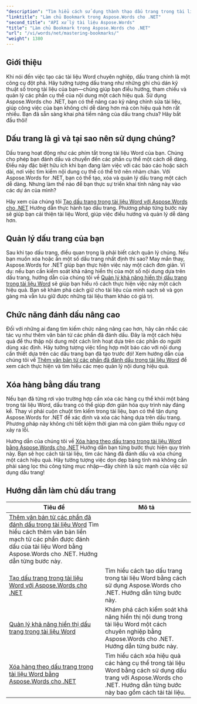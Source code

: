 ```yaml
---
"description": "Tìm hiểu cách sử dụng thành thạo dấu trang trong tài liệu Word với Aspose.Words cho .NET thông qua hướng dẫn chi tiết. Nâng cao kỹ năng quản lý tài liệu của bạn."
"linktitle": "Làm chủ Bookmark trong Aspose.Words cho .NET"
"second_title": "API xử lý tài liệu Aspose.Words"
"title": "Làm chủ Bookmark trong Aspose.Words cho .NET"
"url": "/vi/words/net/mastering-bookmarks/"
"weight": 1380
---
```


## Giới thiệu

Khi nói đến việc tạo các tài liệu Word chuyên nghiệp, dấu trang chính là một công cụ đột phá. Hãy tưởng tượng dấu trang như những ghi chú dán kỹ thuật số trong tài liệu của bạn—chúng giúp bạn điều hướng, tham chiếu và quản lý các phần cụ thể của nội dung một cách hiệu quả. Sử dụng Aspose.Words cho .NET, bạn có thể nâng cao kỹ năng chỉnh sửa tài liệu, giúp công việc của bạn không chỉ dễ dàng hơn mà còn hiệu quả hơn rất nhiều. Bạn đã sẵn sàng khai phá tiềm năng của dấu trang chưa? Hãy bắt đầu thôi!

## Dấu trang là gì và tại sao nên sử dụng chúng?

Dấu trang hoạt động như các phím tắt trong tài liệu Word của bạn. Chúng cho phép bạn đánh dấu và chuyển đến các phần cụ thể một cách dễ dàng. Điều này đặc biệt hữu ích khi bạn đang làm việc với các báo cáo hoặc sách dài, nơi việc tìm kiếm nội dung cụ thể có thể trở nên nhàm chán. Với Aspose.Words for .NET, bạn có thể tạo, xóa và quản lý dấu trang một cách dễ dàng. Nhưng làm thế nào để bạn thực sự triển khai tính năng này vào các dự án của mình?

Hãy xem của chúng tôi [Tạo dấu trang trong tài liệu Word với Aspose.Words cho .NET](./create-bookmark-in-word-document/) Hướng dẫn thực hành tạo dấu trang. Phương pháp từng bước này sẽ giúp bạn cải thiện tài liệu Word, giúp việc điều hướng và quản lý dễ dàng hơn.

## Quản lý dấu trang của bạn

Sau khi tạo dấu trang, điều quan trọng là phải biết cách quản lý chúng. Nếu bạn muốn xóa hoặc ẩn một số dấu trang nhất định thì sao? May mắn thay, Aspose.Words for .NET giúp bạn thực hiện việc này một cách đơn giản. Ví dụ: nếu bạn cần kiểm soát khả năng hiển thị của một số nội dung dựa trên dấu trang, hướng dẫn của chúng tôi về [Quản lý khả năng hiển thị dấu trang trong tài liệu Word](./manage-bookmark-visibility-word-document/) sẽ giúp bạn hiểu rõ cách thực hiện việc này một cách hiệu quả. Bạn sẽ khám phá cách giữ cho tài liệu của mình sạch sẽ và gọn gàng mà vẫn lưu giữ được những tài liệu tham khảo có giá trị.

## Chức năng đánh dấu nâng cao

Đối với những ai đang tìm kiếm chức năng nâng cao hơn, hãy cân nhắc các tác vụ như thêm văn bản từ các phần đã đánh dấu. Đây là một cách hiệu quả để thu thập nội dung một cách linh hoạt dựa trên các phần do người dùng xác định. Hãy tưởng tượng việc tổng hợp một báo cáo với nội dung cần thiết dựa trên các dấu trang bạn đã tạo trước đó! Xem hướng dẫn của chúng tôi về [Thêm văn bản từ các phần đã đánh dấu trong tài liệu Word](./append-text-from-bookmarked-sections/) để xem cách thực hiện và tìm hiểu các mẹo quản lý nội dung hiệu quả.

## Xóa hàng bằng dấu trang

Nếu bạn đã từng rơi vào trường hợp cần xóa các hàng cụ thể khỏi một bảng trong tài liệu Word, dấu trang có thể giúp đơn giản hóa quy trình này đáng kể. Thay vì phải cuộn chuột tìm kiếm trong tài liệu, bạn có thể tận dụng Aspose.Words for .NET để xác định và xóa các hàng dựa trên dấu trang. Phương pháp này không chỉ tiết kiệm thời gian mà còn giảm thiểu nguy cơ xảy ra lỗi. 

Hướng dẫn của chúng tôi về [Xóa hàng theo dấu trang trong tài liệu Word bằng Aspose.Words cho .NET](./delete-row-by-bookmark-word-documents/) Hướng dẫn bạn từng bước thực hiện quy trình này. Bạn sẽ học cách tải tài liệu, tìm các hàng đã đánh dấu và xóa chúng một cách hiệu quả. Hãy tưởng tượng việc dọn dẹp bảng tính mà không cần phải sàng lọc thủ công từng mục nhập—đây chính là sức mạnh của việc sử dụng dấu trang! 


 ## Hướng dẫn làm chủ dấu trang
| Tiêu đề | Mô tả |
| --- | --- |
| [Thêm văn bản từ các phần đã đánh dấu trong tài liệu Word](./append-text-from-bookmarked-sections/) Tìm hiểu cách thêm văn bản liền mạch từ các phần được đánh dấu của tài liệu Word bằng Aspose.Words cho .NET. Hướng dẫn từng bước này. |
| [Tạo dấu trang trong tài liệu Word với Aspose.Words cho .NET](./create-bookmark-in-word-document/) | Tìm hiểu cách tạo dấu trang trong tài liệu Word bằng cách sử dụng Aspose.Words cho .NET. Hướng dẫn từng bước này. |
| [Quản lý khả năng hiển thị dấu trang trong tài liệu Word](./manage-bookmark-visibility-word-document/) | Khám phá cách kiểm soát khả năng hiển thị nội dung trong tài liệu Word một cách chuyên nghiệp bằng Aspose.Words cho .NET. Hướng dẫn từng bước này. |
| [Xóa hàng theo dấu trang trong tài liệu Word bằng Aspose.Words cho .NET](./delete-row-by-bookmark-word-documents/) | Tìm hiểu cách xóa hiệu quả các hàng cụ thể trong tài liệu Word bằng cách sử dụng dấu trang với Aspose.Words cho .NET. Hướng dẫn từng bước này bao gồm cách tải tài liệu. |